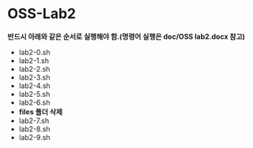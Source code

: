 # OSS-Lab2

**반드시 아래와 같은 순서로 실행해야 함.(명령어 실행은 doc/OSS lab2.docx 참고)**
 * lab2-0.sh
 * lab2-1.sh
 * lab2-2.sh
 * lab2-3.sh
 * lab2-4.sh
 * lab2-5.sh
 * lab2-6.sh
 * **files 폴더 삭제**
 * lab2-7.sh
 * lab2-8.sh
 * lab2-9.sh
